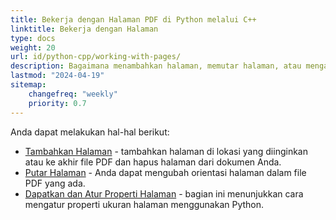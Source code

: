 ```yaml
---
title: Bekerja dengan Halaman PDF di Python melalui C++
linktitle: Bekerja dengan Halaman
type: docs
weight: 20
url: id/python-cpp/working-with-pages/
description: Bagaimana menambahkan halaman, memutar halaman, atau mengatur ukuran halaman dapat Anda ketahui di bagian ini. Aspose.PDF untuk Python melalui C++ menjelaskan semua detail tentang topik ini.
lastmod: "2024-04-19"
sitemap:
    changefreq: "weekly"
    priority: 0.7
---
```


Anda dapat melakukan hal-hal berikut:

- [Tambahkan Halaman](/pdf/python-cpp/add-pages/) - tambahkan halaman di lokasi yang diinginkan atau ke akhir file PDF dan hapus halaman dari dokumen Anda.
- [Putar Halaman](/pdf/python-cpp/rotate-pages/) - Anda dapat mengubah orientasi halaman dalam file PDF yang ada.
- [Dapatkan dan Atur Properti Halaman](/pdf/python-cpp/get-and-set-page-properties/) - bagian ini menunjukkan cara mengatur properti ukuran halaman menggunakan Python.